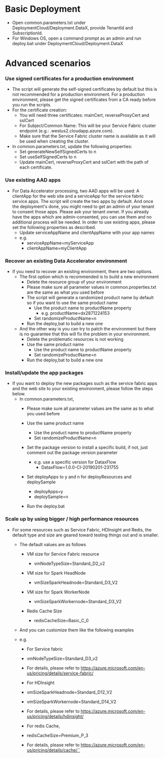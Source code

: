 # Basic Deployment
* Open common.parameters.txt under DeploymentCloud/Deployment.DataX, provide TenantId and SubscriptionId.
* For Windows OS, open a command prompt as an admin and run deploy.bat under DeploymentCloud/Deployment.DataX

# Advanced scenarios
###  Use signed certificates for a production environment
* The script will generate the self-signed certificates by default but this is not recommended for a production environment. For a production environment, please get the signed certificates from a CA ready before you run the scripts.
* For the certificate creation:
	* You will need three certificates: mainCert, reverseProxyCert and sslCert
	* For Subject/Common Name: This will be your Service Fabric cluster endpoint (e.g.: <SFclusterName>.westus2.cloudapp.azure.com). 
	* Make sure that the Service Fabric cluster name is available as it will be used when creating the cluster.
* In common.parameters.txt, update the following properties:
	* Set generateNewSelfSignedCerts to n
	* Set useSelfSignedCerts to n
	* Update mainCert, reverseProxyCert and sslCert with the path of each certificate.
		
### Use existing AAD apps
* For Data Accelerator processing, two AAD apps will be used: A clientApp for the web site and a serviceApp for the service fabric service apps. The script will create the two apps by default. And once the deployment's done, you might need to get an admin of your tenant to consent those apps. Please ask your tenant owner. If you already have the apps which are admin-consented, you can use them and no additional process will be needed. In order to use existing apps, please set the following properties as described.
	* Update serviceAppName and clientAppName with your app names
	* e.g.
		* serviceAppName=myServiceApp
		* clientAppName=myClientApp

### Recover an existing Data Accelerator environment
* If you need to recover an existing environment, there are two options. 
	* The first option which is recommended is to build a new environment
		* Delete the resource group of your environment 
		* Please make sure all parameter values in common.properties.txt are the same as what you used before
		* The script will generate a randomized product name by default so if you want to use the same product name
			* Use the product name to productName property
				* e.g. productName=dx2871224153
		 	* Set randomizeProductName=n
		* Run the deploy,bat to build a new one
	* And the other way is you can try to patch the environment but there is no guarantee that this will fix the problem in your environment.  
		* Delete the problematic resources is not working
		* Use the same product name
			* Use the product name to productName property
			* Set randomizeProductName=n
		* Run the deploy,bat to build a new one

### Install/update the app packages
* If you want to deploy the new packages such as the service fabric apps and the web site to your existing environment, please follow the steps below.
	* In common.parameters.txt,
		* Please make sure all parameter values are the same as to what you used before
		* Use the same product name
			* Use the product name to productName property
			* Set randomizeProductName=n
		* Set the package version to install a specific build, if not, just comment out the package version parameter
			* e.g. use a specific version for DataxFlow
				* DataxFlow=1.0.0-CI-20190201-231755
			
		* Set deployApps to y and n for deployResources and deploySample
			* deployApps=y
			* deploySample=n
		* Run the deploy.bat

### Scale up by using bigger / high performance resources
* For some resources such as Service Fabric, HDInsight and Redis, the default type and size are geared toward testing things out and is smaller.
	* The default values are as follows
	
		* VM size for Service Fabric resource
			* vmNodeTypeSize=Standard_D2_v2
		
		* VM size for Spark HeadNode
			* vmSizeSparkHeadnode=Standard_D3_V2
		
		* VM size for Spark WorkerNode
			* vmSizeSparkWorkernode=Standard_D3_V2
		
		* Redis Cache Size
			* redisCacheSize=Basic_C_0
		
	* And you can customize them like the following examples
	
	* e.g. 
		* For Service fabric
		* vmNodeTypeSize=Standard_D3_v2
		* For details, please refer to https://azure.microsoft.com/en-us/pricing/details/service-fabric/
	
		* For HDInsight
		* vmSizeSparkHeadnode=Standard_D12_V2
		* vmSizeSparkWorkernode=Standard_D14_V2
		* For details, please refer to https://azure.microsoft.com/en-us/pricing/details/hdinsight/
	
		* For redis Cache, 
		* redisCacheSize=Premium_P_3
		* For details, please refer to https://azure.microsoft.com/en-us/pricing/details/cache/``